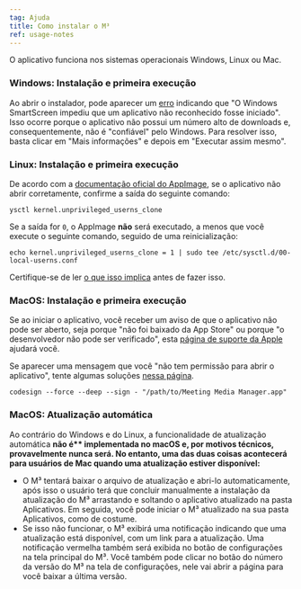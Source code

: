 ```yaml
---
tag: Ajuda
title: Como instalar o M³
ref: usage-notes
---
```


O aplicativo funciona nos sistemas operacionais Windows, Linux ou Mac.

### Windows: Instalação e primeira execução

Ao abrir o instalador, pode aparecer um [erro](assets/img/other/win-smartscreen.png) indicando que "O Windows SmartScreen impediu que um aplicativo não reconhecido fosse iniciado". Isso ocorre porque o aplicativo não possui um número alto de downloads e, consequentemente, não é "confiável" pelo Windows. Para resolver isso, basta clicar em "Mais informações" e depois em "Executar assim mesmo".

### Linux: Instalação e primeira execução

De acordo com a [documentação oficial do AppImage](https://docs.appimage.org/user-guide/troubleshooting/electron-sandboxing.html), se o aplicativo não abrir corretamente, confirme a saída do seguinte comando:

`ysctl kernel.unprivileged_userns_clone`

Se a saída for `0`, o AppImage **não** será executado, a menos que você execute o seguinte comando, seguido de uma reinicialização:

`echo kernel.unprivileged_userns_clone = 1 | sudo tee /etc/sysctl.d/00-local-userns.conf`

Certifique-se de ler [o que isso implica](https://lwn.net/Articles/673597/) antes de fazer isso.

### MacOS: Instalação e primeira execução

Se ao iniciar o aplicativo, você receber um aviso de que o aplicativo não pode ser aberto, seja porque "não foi baixado da App Store" ou porque "o desenvolvedor não pode ser verificado", esta [página de suporte da Apple](https://support.apple.com/en-ca/HT202491) ajudará você.

Se aparecer uma mensagem que você "não tem permissão para abrir o aplicativo", tente algumas soluções [nessa página](https://stackoverflow.com/questions/64842819/cant-run-app-because-of-permission-in-big-sur/64895860).

`codesign --force --deep --sign - "/path/to/Meeting Media Manager.app"`

### MacOS: Atualização automática

Ao contrário do Windows e do Linux, a funcionalidade de atualização automática <strong>não é** implementada no macOS e, por motivos técnicos, provavelmente nunca será. No entanto, uma das duas coisas acontecerá para usuários de Mac quando uma atualização estiver disponível:</strong>

- O M³ tentará baixar o arquivo de atualização e abri-lo automaticamente, após isso o usuário terá que concluir manualmente a instalação da atualização do M³ arrastando e soltando o aplicativo atualizado na pasta Aplicativos. Em seguida, você pode iniciar o M³ atualizado na sua pasta Aplicativos, como de costume.
- Se isso não funcionar, o M³ exibirá uma notificação indicando que uma atualização está disponível, com um link para a atualização. Uma notificação vermelha também será exibida no botão de configurações na tela principal do M³. Você também pode clicar no botão do número da versão do M³ na tela de configurações, nele vai abrir a página para você baixar a última versão.
